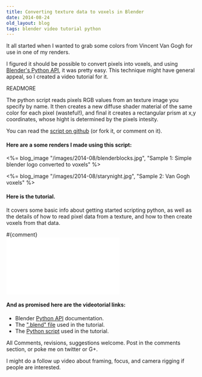 ```yaml
---
title: Converting texture data to voxels in Blender
date: 2014-08-24
old_layout: blog
tags: blender video tutorial python
---
```


It all started when I wanted to grab some colors from Vincent Van Gogh for use in one of my renders.

I figured it should be possible to convert pixels into voxels, and using [Blender's Python API](https://bit.ly/1rePf90), it was pretty easy.
This technique might have general appeal, so I created a video tutorial for it.

READMORE


The python script reads pixels RGB values from an texture image you specify by name. It then creates a new diffuse shader material of the same color for each pixel (wasteful!), and final it creates a rectangular prism at x,y coordinates, whose hight is determined by the pixels intesity.

You can read the [script on github](https://bit.ly/photoblend) (or fork it, or comment on it).

#### Here are a some renders I made using this script:

<%= blog_image "/images/2014-08/blenderblocks.jpg", "Sample 1: Simple blender logo converted to voxels" %>

<%= blog_image "/images/2014-08/starynight.jpg", "Sample 2: Van Gogh voxels" %>



#### Here is the tutorial. 

It covers some basic info about getting started scripting python, as well as the details
of how to read pixel data from a texture, and how to then create voxels from that data.

<div class="panel panel-default">
	<div class="panel-heading">#{comment}</div>
	<div class="panel-body">
		<div class="embed-responsive embed-responsive-16by9">
			<iframe class="embed-responsive-item" src="//www.youtube.com/embed/bfwCrSGLfws" frameborder="0" allowfullscreen></iframe> 
		</div>
	</div>
</div>


#### And as promised here are the videotorial links: 

 * Blender [Python API](https://bit.ly/1rePf90) documentation.
 * The [".blend" file](https://bit.ly/voxelblend) used in the tutorial.
 * The [Python script](https://bit.ly/photoblend) used in the tutorial.

All Comments, revisions, suggestions welcome. Post in the comments section, or poke me on twitter or G+.

I might do a follow up video about framing, focus, and camera rigging if people are interested.

